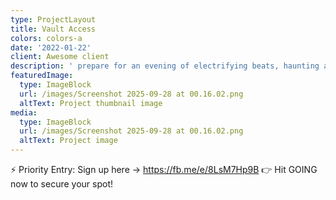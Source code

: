 ```yaml
---
type: ProjectLayout
title: Vault Access
colors: colors-a
date: '2022-01-22'
client: Awesome client
description: ' prepare for an evening of electrifying beats, haunting atmosphere & unforgettable energy. '
featuredImage:
  type: ImageBlock
  url: /images/Screenshot 2025-09-28 at 00.16.02.png
  altText: Project thumbnail image
media:
  type: ImageBlock
  url: /images/Screenshot 2025-09-28 at 00.16.02.png
  altText: Project image
---
```

⚡️ Priority Entry: Sign up here → <https://fb.me/e/8LsM7Hp9B> 👉 Hit GOING now to secure your spot!
